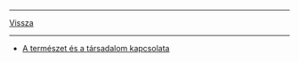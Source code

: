 
---

[Vissza](../../../README.md)

---

- [A természet és a társadalom kapcsolata](./foldrajz/A-termeszet-es-a-tarsadalom-kapcsolata.md)